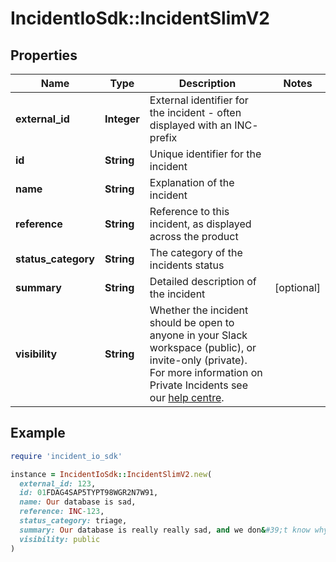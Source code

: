 # IncidentIoSdk::IncidentSlimV2

## Properties

| Name | Type | Description | Notes |
| ---- | ---- | ----------- | ----- |
| **external_id** | **Integer** | External identifier for the incident - often displayed with an INC- prefix |  |
| **id** | **String** | Unique identifier for the incident |  |
| **name** | **String** | Explanation of the incident |  |
| **reference** | **String** | Reference to this incident, as displayed across the product |  |
| **status_category** | **String** | The category of the incidents status |  |
| **summary** | **String** | Detailed description of the incident | [optional] |
| **visibility** | **String** | Whether the incident should be open to anyone in your Slack workspace (public), or invite-only (private). For more information on Private Incidents see our [help centre](https://help.incident.io/articles/5905558102-can-we-mark-incidents-as-sensitive-and-restrict-access). |  |

## Example

```ruby
require 'incident_io_sdk'

instance = IncidentIoSdk::IncidentSlimV2.new(
  external_id: 123,
  id: 01FDAG4SAP5TYPT98WGR2N7W91,
  name: Our database is sad,
  reference: INC-123,
  status_category: triage,
  summary: Our database is really really sad, and we don&#39;t know why yet.,
  visibility: public
)
```

